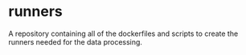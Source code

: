 # runners
A repository containing all of the dockerfiles and scripts to create the runners needed for the data processing.
